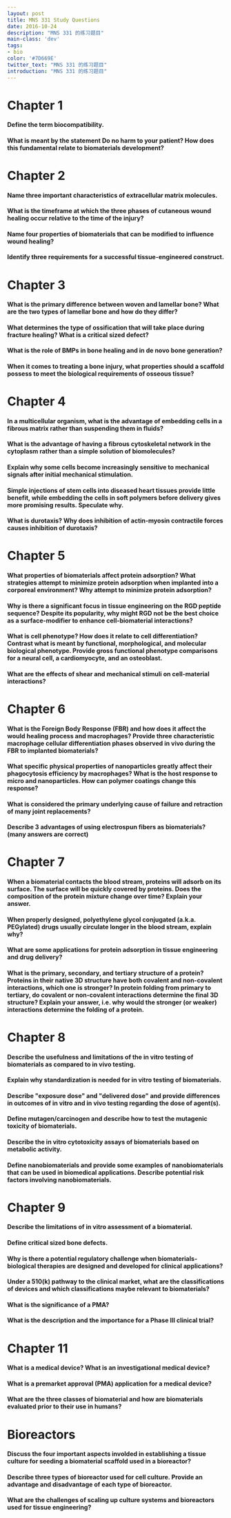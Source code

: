 ```yaml
---
layout: post
title: MNS 331 Study Questions
date: 2016-10-24
description: "MNS 331 的练习题目"
main-class: 'dev'
tags:
- bio
color: '#7D669E'
twitter_text: "MNS 331 的练习题目"
introduction: "MNS 331 的练习题目"
---
```


Chapter 1
==============================================================================

#### Define the term biocompatibility.

#### What is meant by the statement Do no harm to your patient? How does this fundamental relate to biomaterials development?

Chapter 2
==============================================================================

#### Name three important characteristics of extracellular matrix molecules.

#### What is the timeframe at which the three phases of cutaneous wound healing occur relative to the time of the injury?

#### Name four properties of biomaterials that can be modified to influence wound healing?

#### Identify three requirements for a successful tissue-engineered construct.

Chapter 3
==============================================================================
#### What is the primary difference between woven and lamellar bone? What are the two types of lamellar bone and how do they differ?

#### What determines the type of ossification that will take place during fracture healing? What is a critical sized defect?

#### What is the role of BMPs in bone healing and in de novo bone generation?

#### When it comes to treating a bone injury, what properties should a scaffold possess to meet the biological requirements of osseous tissue?

Chapter 4
==============================================================================
#### In a multicellular organism, what is the advantage of embedding cells in a fibrous matrix rather than suspending them in fluids?

#### What is the advantage of having a fibrous cytoskeletal network in the cytoplasm rather than a simple solution of biomolecules?

#### Explain why some cells become increasingly sensitive to mechanical signals after initial mechanical stimulation.

#### Simple injections of stem cells into diseased heart tissues provide little benefit, while embedding the cells in soft polymers before delivery gives more promising results. Speculate why.

#### What is durotaxis? Why does inhibition of actin-myosin contractile forces causes inhibition of durotaxis?

Chapter 5
==============================================================================
#### What properties of biomaterials affect protein adsorption? What strategies attempt to minimize protein adsorption when implanted into a corporeal environment? Why attempt to minimize protein adsorption?

#### Why is there a significant focus in tissue engineering on the RGD peptide sequence? Despite its popularity, why might RGD not be the best choice as a surface-modifier to enhance cell-biomaterial interactions?

#### What is cell phenotype? How does it relate to cell differentiation? Contrast what is meant by functional, morphological, and molecular biological phenotype. Provide gross functional phenotype comparisons for a neural cell, a cardiomyocyte, and an osteoblast.

#### What are the effects of shear and mechanical stimuli on cell-material interactions?

Chapter 6
==============================================================================
#### What is the Foreign Body Response (FBR) and how does it affect the would healing process and macrophages? Provide three characteristic macrophage cellular differentiation phases observed in vivo during the FBR to implanted biomaterials?
#### What specific physical properties of nanoparticles greatly affect their phagocytosis efficiency by macrophages?  What is the host response to micro and nanoparticles.  How can polymer coatings change this response?
#### What is considered the primary underlying cause of failure and retraction of many joint replacements?
#### Describe 3 advantages of using electrospun fibers as biomaterials? (many answers are correct)



Chapter 7
==============================================================================

#### When a biomaterial contacts the blood stream, proteins will adsorb on its surface. The surface will be quickly covered by proteins. Does the composition of the protein mixture change over time? Explain your answer.


#### When properly designed, polyethylene glycol conjugated (a.k.a. PEGylated) drugs usually circulate longer in the blood stream, explain why?


#### What are some applications for protein adsorption in tissue engineering and drug delivery?


#### What is the primary, secondary, and tertiary structure of a protein? Proteins in their native 3D structure have both covalent and non-covalent interactions, which one is stronger? In protein folding from primary to tertiary, do covalent or non-covalent interactions determine the final 3D structure? Explain your answer, i.e. why would the stronger (or weaker) interactions determine the folding of a protein.

Chapter 8
==============================================================================
#### Describe the usefulness and limitations of the in vitro testing of biomaterials as compared to in vivo testing.

#### Explain why standardization is needed for in vitro testing of biomaterials.

#### Describe "exposure dose" and "delivered dose" and provide differences in outcomes of in vitro and in vivo testing regarding the dose of agent(s).

#### Define mutagen/carcinogen and describe how to test the mutagenic toxicity of biomaterials.

#### Describe the in vitro cytotoxicity assays of biomaterials based on metabolic activity.

#### Define nanobiomaterials and provide some examples of nanobiomaterials that can be used in biomedical applications.  Describe potential risk factors involving nanobiomaterials.



Chapter 9
==============================================================================
#### Describe the limitations of in vitro assessment of a biomaterial.

#### Define critical sized bone defects.

#### Why is there a potential regulatory challenge when biomaterials-biological therapies are designed and developed for clinical applications?

#### Under a 510(k) pathway to the clinical market, what are the classifications of devices and which classifications maybe relevant to biomaterials?

#### What is the significance of a PMA?

#### What is the description and the importance for a Phase III clinical trial?

Chapter 11
==============================================================================
#### What is a medical device? What is an investigational medical device?

#### What is a premarket approval (PMA) application for a medical device?

#### What are the three classes of biomaterial and how are biomaterials evaluated prior to their use in humans?


Bioreactors
==============================================================================
#### Discuss the four important aspects involded in establishing a tissue culture for seeding a biomaterial scaffold used in a bioreactor?



#### Describe three types of bioreactor used for cell culture.  Provide an advantage and disadvantage of each type of bioreactor.


#### What are the challenges of scaling up culture systems and bioreactors used for tissue engineering?


